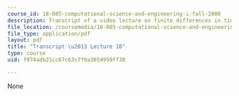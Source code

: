 ```yaml
---
course_id: 18-085-computational-science-and-engineering-i-fall-2008
description: Transcript of a video lecture on finite differences in time.
file_location: /coursemedia/18-085-computational-science-and-engineering-i-fall-2008/f974adb21cc67c63c7f0a3054959ff30_18-085F08-L10.pdf
file_type: application/pdf
layout: pdf
title: "Transcript \u2013 Lecture 10"
type: course
uid: f974adb21cc67c63c7f0a3054959ff30

---
```

None